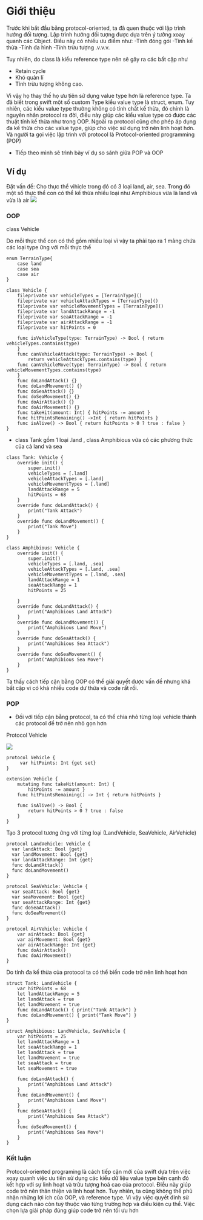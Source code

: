 # Giới thiệu
Trước khi bắt đầu bằng protocol-oriented, ta đã quen thuộc với lập trình hướng đối tượng. Lập trình hướng đối tượng được dựa trên ý tưởng xoay quanh các Object. Điều này có nhiều ưu điểm như:
-Tính đóng gói
-Tính kế thừa
-Tính đa hình
-Tính trừu tượng .v.v.v.

Tuy nhiên, do class là kiểu reference type nên sẽ gây ra các bất cập như

- Retain cycle 
- Khó quản lí
- Tính trừu tượng không cao.

Vì vậy họ thay thế họ ưu tiên sử dụng value type hơn là reference type. Ta đã biết trong swift một số custom Type kiểu value type là struct, enum. Tuy nhiên, các kiểu value type thường không có tính chất kế thừa, đó chính là nguyên nhân protocol ra đời, điều này giúp các kiểu value type có được các thuật tính kế thừa như trong OOP. Ngoài ra protocol cũng cho phép áp dụng đa kế thừa cho các value type, giúp cho việc sử dụng trở nên linh hoạt hơn. Và người ta gọi việc lập trình với protocol là Protocol-oriented programming (POP)

- Tiếp theo mình sẽ trình bày ví dụ so sánh giữa POP và OOP

## Ví dụ
Đặt vấn đề: Cho thực thể vihicle trong đó có 3 loại land, air, sea. Trong đó một số thực thể con có thể kế thừa nhiều loại như Amphibious vừa là land và vừa là air
![](https://images.viblo.asia/5158ca97-a84e-4af4-8714-1674c1af4d8f.png)

### OOP

class  Vehicle

Do mỗi thực thể con có thể gồm nhiều loại vì vậy ta phải tạo ra 1 mảng chứa các loại type ững với mỗi thực thể
```
enum TerrainType{
    case land
    case sea
    case air
}

class Vehicle {
    fileprivate var vehicleTypes = [TerrainType]()
    fileprivate var vehicleAttackTypes = [TerrainType]()
    fileprivate var vehicleMovementTypes = [TerrainType]()
    fileprivate var landAttackRange = -1
    fileprivate var seaAttackRange = -1
    fileprivate var airAttackRange = -1
    fileprivate var hitPoints = 0

    func isVehicleType(type: TerrainType) -> Bool { return vehicleTypes.contains(type)
    }
    func canVehicleAttack(type: TerrainType) -> Bool {
        return vehicleAttackTypes.contains(type) }
    func canVehicleMove(type: TerrainType) -> Bool { return vehicleMovementTypes.contains(type)
    }
    func doLandAttack() {}
    func doLandMovement() {}
    func doSeaAttack() {}
    func doSeaMovement() {}
    func doAirAttack() {}
    func doAirMovement() {}
    func takeHit(amount: Int) { hitPoints -= amount }
    func hitPointsRemaining() ->Int { return hitPoints }
    func isAlive() -> Bool { return hitPoints > 0 ? true : false }
}

```

- class Tank gồm 1 loại .land , class Amphibious vừa có các phương thức của cả land và sea

```
class Tank: Vehicle {
    override init() {
        super.init()
        vehicleTypes = [.land]
        vehicleAttackTypes = [.land]
        vehicleMovementTypes = [.land]
        landAttackRange = 5
        hitPoints = 68
    }
    override func doLandAttack() {
        print("Tank Attack")
    }
    override func doLandMovement() {
        print("Tank Move")
    }
}

class Amphibious: Vehicle {
    override init() {
        super.init()
        vehicleTypes = [.land, .sea]
        vehicleAttackTypes = [.land, .sea]
        vehicleMovementTypes = [.land, .sea]
        landAttackRange = 1
        seaAttackRange = 1
        hitPoints = 25

    }
    override func doLandAttack() {
        print("Amphibious Land Attack")
    }
    override func doLandMovement() {
        print("Amphibious Land Move")
    }
    override func doSeaAttack() {
        print("Amphibious Sea Attack")
    }
    override func doSeaMovement() {
        print("Amphibious Sea Move")
    }
}
```

Ta thấy cách tiếp cận bằng OOP có thể giải quyết được vấn đề nhưng khá bất cập vì có khá nhiều code dư thừa và code rất rối. 

### POP

- Đối với tiếp cận bằng protocol, ta có thể chia nhỏ từng loại vehicle thành các protocol để trở nên nhỏ gọn hơn

Protocol Vehicle

![](https://images.viblo.asia/07564b9d-ec36-47f5-b365-67d742bc4bf3.png)
```
protocol Vehicle {
     var hitPoints: Int {get set}
}

extension Vehicle {
    mutating func takeHit(amount: Int) {
        hitPoints -= amount }
    func hitPointsRemaining() -> Int { return hitPoints }
    
    func isAlive() -> Bool {
        return hitPoints > 0 ? true : false
    }
}
```

Tạo 3 protocol tương ứng với từng loại (LandVehicle, SeaVehicle, AirVehicle)

```
protocol LandVehicle: Vehicle {
  var landAttack: Bool {get}
  var landMovement: Bool {get}
  var landAttackRange: Int {get}
  func doLandAttack()
  func doLandMovement()
}

protocol SeaVehicle: Vehicle {
  var seaAttack: Bool {get}
  var seaMovement: Bool {get}
  var seaAttackRange: Int {get}
  func doSeaAttack()
  func doSeaMovement()
}

protocol AirVehicle: Vehicle {
    var airAttack: Bool {get}
    var airMovement: Bool {get}
    var airAttackRange: Int {get}
    func doAirAttack()
    func doAirMovement()
}
```

Do tính đa kế thừa của protocol ta có thể biến code trở nên linh hoạt hơn
```
struct Tank: LandVehicle {
    var hitPoints = 68
    let landAttackRange = 5
    let landAttack = true
    let landMovement = true
    func doLandAttack() { print("Tank Attack") }
    func doLandMovement() { print("Tank Move") }
}

struct Amphibious: LandVehicle, SeaVehicle {
    var hitPoints = 25
    let landAttackRange = 1
    let seaAttackRange = 1
    let landAttack = true
    let landMovement = true
    let seaAttack = true
    let seaMovement = true
    
    func doLandAttack() {
        print("Amphibious Land Attack")
    }
    func doLandMovement() {
        print("Amphibious Land Move")
    }
    func doSeaAttack() {
        print("Amphibious Sea Attack")
    }
    func doSeaMovement() {
        print("Amphibious Sea Move")
    }
}
```
### Kết luận

Protocol-oriented programing là cách tiếp cận mới của swift dựa trên việc xoay quanh việc ưu tiên sử dụng các kiểu dữ liệu value type bên cạnh đó kết hợp với sự linh hoạt và trừu tượng hoá cao của protocol. Điều này giúp code trở nên thân thiện và linh hoạt hơn. Tuy nhiên, ta cũng không thể phủ nhận những lợi ích của OOP, và reference type. Vì vậy việc quyết đinh sử dụng cách nào còn tuỳ thuộc vào từng trường hợp và điều kiện cụ thể. Việc chọn lựa giải pháp đúng giúp code trở nên tối ưu hơn